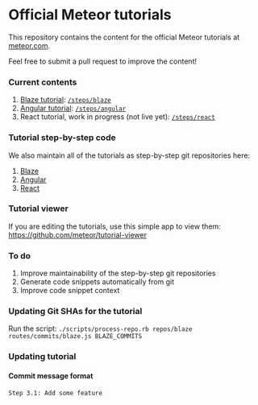 # Official Meteor tutorials

This repository contains the content for the official Meteor tutorials at [meteor.com](https://www.meteor.com/tutorials/blaze/creating-an-app).

Feel free to submit a pull request to improve the content!

### Current contents

1. [Blaze tutorial](https://www.meteor.com/tutorials/blaze/creating-an-app): [`/steps/blaze`](https://github.com/meteor/tutorials/tree/master/steps/blaze)
2. [Angular tutorial](https://www.meteor.com/tutorials/angular/creating-an-app): [`/steps/angular`](https://github.com/meteor/tutorials/tree/master/steps/angular)
3. React tutorial, work in progress (not live yet): [`/steps/react`](https://github.com/meteor/tutorials/tree/master/steps/react)

### Tutorial step-by-step code

We also maintain all of the tutorials as step-by-step git repositories here:

1. [Blaze](https://github.com/meteor/simple-todos)
2. [Angular](https://github.com/meteor/simple-todos-angular)
3. [React](https://github.com/meteor/simple-todos-react)

### Tutorial viewer

If you are editing the tutorials, use this simple app to view them: https://github.com/meteor/tutorial-viewer

### To do

1. Improve maintainability of the step-by-step git repositories
2. Generate code snippets automatically from git
3. Improve code snippet context

### Updating Git SHAs for the tutorial

Run the script:
`./scripts/process-repo.rb repos/blaze routes/commits/blaze.js BLAZE_COMMITS`

### Updating tutorial

#### Commit message format

```
Step 3.1: Add some feature
```
